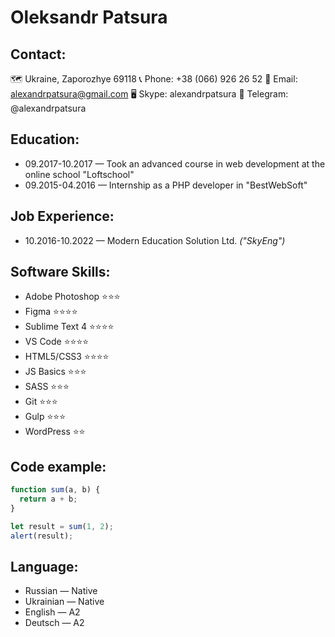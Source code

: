 # Oleksandr Patsura

## Contact:
🗺 Ukraine, Zaporozhye 69118
📞 Phone: +38 (066) 926 26 52
📧 Email: alexandrpatsura@gmail.com
🖥 Skype: alexandrpatsura
💬 Telegram: @alexandrpatsura

## Education:
+ 09.2017-10.2017 — Took an advanced course in web development at the online school "Loftschool"
+ 09.2015-04.2016 — Internship as a PHP developer in "BestWebSoft"

## Job Experience:
+ 10.2016-10.2022 — Modern Education Solution Ltd. _("SkyEng")_

## Software Skills:
+ Adobe Photoshop ⭐⭐⭐
+ Figma           ⭐⭐⭐⭐
+ Sublime Text 4  ⭐⭐⭐⭐
+ VS Code         ⭐⭐⭐⭐
+ HTML5/CSS3      ⭐⭐⭐⭐
+ JS Basics       ⭐⭐⭐
+ SASS            ⭐⭐⭐
+ Git             ⭐⭐⭐
+ Gulp            ⭐⭐⭐
+ WordPress       ⭐⭐

## Code example:
```javascript
function sum(a, b) {
  return a + b;
}

let result = sum(1, 2);
alert(result);
```

## Language:
+ Russian — Native
+ Ukrainian — Native
+ English — A2
+ Deutsch — A2